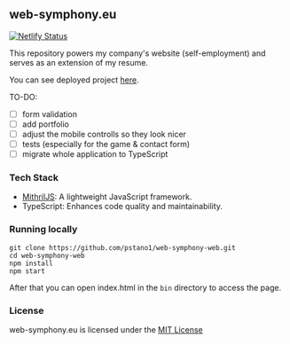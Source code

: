 ## web-symphony.eu

[![Netlify Status](https://api.netlify.com/api/v1/badges/81133a66-d70c-4f8b-b313-60adce54ce42/deploy-status)](https://app.netlify.com/sites/web-symphony-website/deploys)

This repository powers my company's website (self-employment) and serves as an extension of my resume.

You can see deployed project [here](https://web-symphony.eu).

TO-DO:
- [ ] form validation
- [ ] add portfolio 
- [ ] adjust the mobile controlls so they look nicer
- [ ] tests (especially for the game & contact form)
- [ ] migrate whole application to TypeScript

### Tech Stack

- [MithrilJS](https://mithril.js.org/): A lightweight JavaScript framework.
- TypeScript: Enhances code quality and maintainability.


### Running locally

```console
git clone https://github.com/pstano1/web-symphony-web.git
cd web-symphony-web
npm install
npm start
```

After that you can open index.html in the `bin` directory to access the page.

### License

web-symphony.eu is licensed under the [MIT License](https://opensource.org/licenses/MIT)